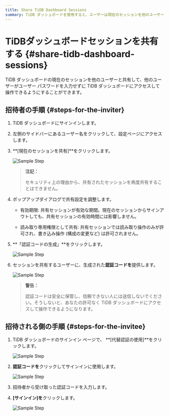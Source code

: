 ```yaml
---
title: Share TiDB Dashboard Sessions
summary: TiDB ダッシュボードを使用すると、ユーザーは現在のセッションを他のユーザーと共有できるため、ユーザー パスワードは不要になります。招待者は、特定の共有設定で認証コードを生成し、招待者に提供できます。招待者は、認証コードを使用してパスワードなしでサインインできます。
---
```


# TiDBダッシュボードセッションを共有する {#share-tidb-dashboard-sessions}

TiDB ダッシュボードの現在のセッションを他のユーザーと共有して、他のユーザーがユーザー パスワードを入力せずに TiDB ダッシュボードにアクセスして操作できるようにすることができます。

## 招待者の手順 {#steps-for-the-inviter}

1.  TiDB ダッシュボードにサインインします。

2.  左側のサイドバーにあるユーザー名をクリックして、設定ページにアクセスします。

3.  **[現在のセッションを共有]**をクリックします。

    ![Sample Step](https://docs-download.pingcap.com/media/images/docs/dashboard/dashboard-session-share-settings-1-v650.png)

    > **注記：**
    >
    > セキュリティ上の理由から、共有されたセッションを再度共有することはできません。

4.  ポップアップダイアログで共有設定を調整します。

    -   有効期限: 共有セッションが有効な期間。現在のセッションからサインアウトしても、共有セッションの有効時間には影響しません。

    -   読み取り専用権限として共有: 共有セッションでは読み取り操作のみが許可され、書き込み操作 (構成の変更など) は許可されません。

5.  **「認証コードの生成」**をクリックします。

    ![Sample Step](https://docs-download.pingcap.com/media/images/docs/dashboard/dashboard-session-share-settings-2-v650.png)

6.  セッションを共有するユーザーに、生成された**認証コードを**提供します。

    ![Sample Step](https://docs-download.pingcap.com/media/images/docs/dashboard/dashboard-session-share-settings-3-v650.png)

    > **警告：**
    >
    > 認証コードは安全に保管し、信頼できない人には送信しないでください。そうしないと、あなたの許可なく TiDB ダッシュボードにアクセスして操作できるようになります。

## 招待される側の手順 {#steps-for-the-invitee}

1.  TiDB ダッシュボードのサインイン ページで、 **[代替認証の使用]**をクリックします。

    ![Sample Step](https://docs-download.pingcap.com/media/images/docs/dashboard/dashboard-session-share-signin-1-v650.png)

2.  **認証コードを**クリックしてサインインに使用します。

    ![Sample Step](https://docs-download.pingcap.com/media/images/docs/dashboard/dashboard-session-share-signin-2-v650.png)

3.  招待者から受け取った認証コードを入力します。

4.  **[サインイン]を**クリックします。

    ![Sample Step](https://docs-download.pingcap.com/media/images/docs/dashboard/dashboard-session-share-signin-3-v650.png)
